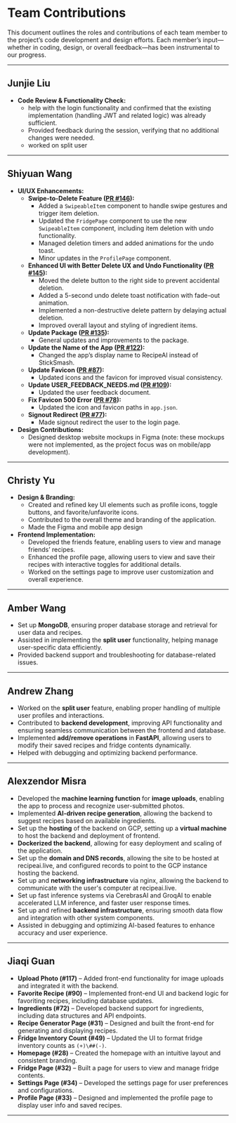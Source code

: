 # Team Contributions

This document outlines the roles and contributions of each team member to the project’s code development and design efforts. Each member’s input—whether in coding, design, or overall feedback—has been instrumental to our progress.

---

## Junjie Liu

- **Code Review & Functionality Check:**
  - help with the login functionality and confirmed that the existing implementation (handling JWT and related logic) was already sufficient.
  - Provided feedback during the session, verifying that no additional changes were needed.
  - worked on split user
 

---

## Shiyuan Wang

- **UI/UX Enhancements:**
  - **Swipe-to-Delete Feature ([PR #146](https://github.com/ucsb-cs148-w25/pj11-recipegenerator/pull/146)):**
    - Added a `SwipeableItem` component to handle swipe gestures and trigger item deletion.
    - Updated the `FridgePage` component to use the new `SwipeableItem` component, including item deletion with undo functionality.
    - Managed deletion timers and added animations for the undo toast.
    - Minor updates in the `ProfilePage` component.
  - **Enhanced UI with Better Delete UX and Undo Functionality ([PR #145](https://github.com/ucsb-cs148-w25/pj11-recipegenerator/pull/145)):**
    - Moved the delete button to the right side to prevent accidental deletion.
    - Added a 5-second undo delete toast notification with fade-out animation.
    - Implemented a non-destructive delete pattern by delaying actual deletion.
    - Improved overall layout and styling of ingredient items.
  - **Update Package ([PR #135](https://github.com/ucsb-cs148-w25/pj11-recipegenerator/pull/135)):**
    - General updates and improvements to the package.
  - **Update the Name of the App ([PR #122](https://github.com/ucsb-cs148-w25/pj11-recipegenerator/pull/122)):**
    - Changed the app’s display name to RecipeAI instead of StickSmash.
  - **Update Favicon ([PR #87](https://github.com/ucsb-cs148-w25/pj11-recipegenerator/pull/87)):**
    - Updated icons and the favicon for improved visual consistency.
  - **Update USER_FEEDBACK_NEEDS.md ([PR #109](https://github.com/ucsb-cs148-w25/pj11-recipegenerator/pull/109)):**
    - Updated the user feedback document.
  - **Fix Favicon 500 Error ([PR #78](https://github.com/ucsb-cs148-w25/pj11-recipegenerator/pull/78)):**
    - Updated the icon and favicon paths in `app.json`.
  - **Signout Redirect ([PR #77](https://github.com/ucsb-cs148-w25/pj11-recipegenerator/pull/77)):**
    - Made signout redirect the user to the login page.
- **Design Contributions:**
  - Designed desktop website mockups in Figma (note: these mockups were not implemented, as the project focus was on mobile/app development).

---

## Christy Yu

- **Design & Branding:**
  - Created and refined key UI elements such as profile icons, toggle buttons, and favorite/unfavorite icons.
  - Contributed to the overall theme and branding of the application.
  - Made the Figma and mobile app design
- **Frontend Implementation:**
  - Developed the friends feature, enabling users to view and manage friends’ recipes.
  - Enhanced the profile page, allowing users to view and save their recipes with interactive toggles for additional details.
  - Worked on the settings page to improve user customization and overall experience.

---
## Amber Wang
- Set up **MongoDB**, ensuring proper database storage and retrieval for user data and recipes.  
- Assisted in implementing the **split user** functionality, helping manage user-specific data efficiently.  
- Provided backend support and troubleshooting for database-related issues.  

---

## Andrew Zhang
- Worked on the **split user** feature, enabling proper handling of multiple user profiles and interactions.  
- Contributed to **backend development**, improving API functionality and ensuring seamless communication between the frontend and database.  
- Implemented **add/remove operations** in **FastAPI**, allowing users to modify their saved recipes and fridge contents dynamically.  
- Helped with debugging and optimizing backend performance.  

---

## Alexzendor Misra
- Developed the **machine learning function** for **image uploads**, enabling the app to process and recognize user-submitted photos.  
- Implemented **AI-driven recipe generation**, allowing the backend to suggest recipes based on available ingredients.  
- Set up the **hosting** of the backend on GCP, setting up a **virtual machine** to host the backend and deployment of frontend.
- **Dockerized the backend**, allowing for easy deployment and scaling of the application.
- Set up the **domain and DNS records**, allowing the site to be hosted at recipeai.live, and configured records to point to the GCP instance hosting the backend.
- Set up and **networking infrastructure** via nginx, allowing the backend to communicate with the user's computer at recipeai.live.
- Set up fast inference systems via CerebrasAI and GroqAI to enable accelerated LLM inference, and faster user response times.
- Set up and refined **backend infrastructure**, ensuring smooth data flow and integration with other system components.  
- Assisted in debugging and optimizing AI-based features to enhance accuracy and user experience.

---

## Jiaqi Guan
- **Upload Photo (#117)** – Added front-end functionality for image uploads and integrated it with the backend.  
- **Favorite Recipe (#90)** – Implemented front-end UI and backend logic for favoriting recipes, including database updates.  
- **Ingredients (#72)** – Developed backend support for ingredients, including data structures and API endpoints.  
- **Recipe Generator Page (#31)** – Designed and built the front-end for generating and displaying recipes.  
- **Fridge Inventory Count (#49)** – Updated the UI to format fridge inventory counts as `(+)\##(-)`.  
- **Homepage (#28)** – Created the homepage with an intuitive layout and consistent branding.  
- **Fridge Page (#32)** – Built a page for users to view and manage fridge contents.  
- **Settings Page (#34)** – Developed the settings page for user preferences and configurations.  
- **Profile Page (#33)** – Designed and implemented the profile page to display user info and saved recipes.  
---




